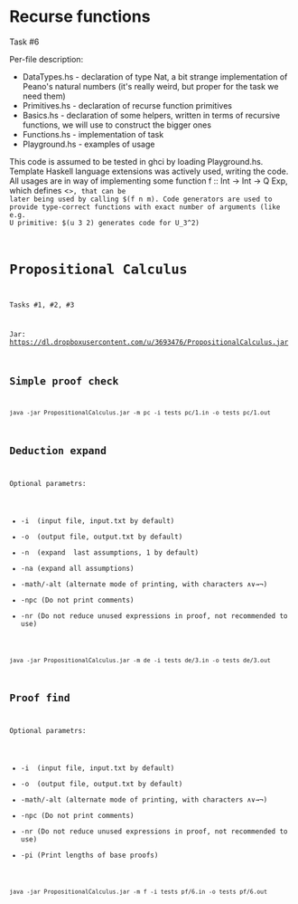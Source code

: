 Recurse functions
======================
Task #6

Per-file description:
* DataTypes.hs - declaration of type Nat, a bit strange implementation of
  Peano's natural numbers (it's really weird, but proper for the task we need
them)
* Primitives.hs - declaration of recurse function primitives
* Basics.hs - declaration of some helpers, written in terms of recursive
  functions, we will use to construct the bigger ones
* Functions.hs - implementation of task
* Playground.hs - examples of usage

This code is assumed to be tested in ghci by loading Playground.hs.
Template Haskell language extensions was actively used, writing the code. All
usages are in way of implementing some function f :: Int -> Int -> Q Exp, which
defines <<code generator>>, that can be later being used by calling $(f n m).
Code generators are used to provide type-correct functions with exact number of
arguments (like e.g. U primitive: $(u 3 2) generates code for U_3^2)


Propositional Calculus
======================

Tasks #1, #2, #3

Jar: https://dl.dropboxusercontent.com/u/3693476/PropositionalCalculus.jar


## Simple proof check

```
java -jar PropositionalCalculus.jar -m pc -i tests_pc/1.in -o tests_pc/1.out
```


## Deduction expand

Optional parametrs: 
* -i <file> (input file, input.txt by default)
* -o <file> (output file, output.txt by default)
* -n <number> (expand <number> last assumptions, 1 by default)
* -na (expand all assumptions)
* -math/-alt (alternate mode of printing, with characters ∧∨→¬)
* -npc (Do not print comments)
* -nr (Do not reduce unused expressions in proof, not recommended to use)

```
java -jar PropositionalCalculus.jar -m de -i tests_de/3.in -o tests_de/3.out
```



## Proof find

Optional parametrs: 
* -i <file> (input file, input.txt by default)
* -o <file> (output file, output.txt by default)
* -math/-alt (alternate mode of printing, with characters ∧∨→¬)
* -npc (Do not print comments)
* -nr (Do not reduce unused expressions in proof, not recommended to use)
* -pi (Print lengths of base proofs)

```
java -jar PropositionalCalculus.jar -m f -i tests_pf/6.in -o tests_pf/6.out
```

